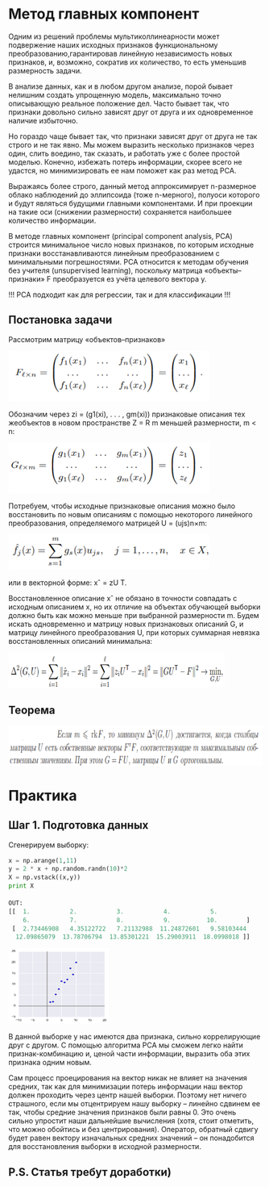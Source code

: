 # Метод главных компонент

Одним из решений проблемы мультиколлинеарности может подвержение наших исходных признаков функциональному преобразованию,гарантировав линейную независимость 
новых признаков, и, возможно, сократив их количество, то есть уменьшив размерность задачи.

В анализе данных, как и в любом другом анализе, порой бывает нелишним создать упрощенную модель, максимально точно описывающую реальное положение дел. Часто бывает так, что признаки довольно сильно зависят друг от друга и их одновременное наличие избыточно.

Но гораздо чаще бывает так, что признаки зависят друг от друга не так строго и не так явно. Мы можем выразить несколько признаков через один, слить воедино, так сказать, и работать уже с более простой моделью. Конечно, избежать потерь информации, скорее всего не удастся, но минимизировать ее нам поможет как раз метод PCA.

Выражаясь более строго, данный метод аппроксимирует n-размерное облако наблюдений до эллипсоида (тоже n-мерного), полуоси которого и будут являться будущими главными компонентами. И при проекции на такие оси (снижении размерности) сохраняется наибольшее количество информации.

В методе главных компонент (principal component analysis, PCA) строится минимальное число новых признаков, по которым исходные признаки восстанавливаются линейным 
преобразованием с минимальными погрешностями. PCA относится к методам обучения без учителя (unsupervised learning), поскольку матрица «объекты–признаки» F преобразуется
ез учёта целевого вектора y.

!!! PCA подходит как для регрессии, так и для классификации !!!

## Постановка задачи

Рассмотрим матрицу «объектов–признаков»

<a href="url"><img src="https://github.com/Shuregame/Python/blob/master/1.png" height="100" width="400" ></a>

Обозначим через zi = (g1(xi), . . . , gm(xi)) признаковые описания тех жеобъектов в новом пространстве Z = R m меньшей размерности, m < n:

<a href="url"><img src="https://github.com/Shuregame/Python/blob/master/2.png" height="100" width="400" ></a>

Потребуем, чтобы исходные признаковые описания можно было восстановить по новым описаниям с помощью некоторого линейного преобразования, определяемого матрицей U = (ujs)n×m:

<a href="url"><img src="https://github.com/Shuregame/Python/blob/master/3.png" height="70" width="400" ></a>

или в векторной форме: xˆ = zU T.

Восстановленное описание xˆ не обязано в точности
совпадать с исходным описанием x, но их отличие на объектах обучающей выборки
должно быть как можно меньше при выбранной размерности m. Будем искать одновременно и матрицу новых признаковых описаний G, и матрицу линейного преобразования U, при которых суммарная невязка восстановленных описаний минимальна:

<a href="url"><img src="https://github.com/Shuregame/Python/blob/master/4.png" height="70" width="430" ></a>

## Теорема

<a href="url"><img src="https://github.com/Shuregame/Python/blob/master/5.png" height="80" width="550" ></a>

# Практика

## Шаг 1. Подготовка данных

Сгенерируем выборку:
```Python
x = np.arange(1,11)
y = 2 * x + np.random.randn(10)*2
X = np.vstack((x,y))
print X

OUT:
[[  1.           2.           3.           4.           5.          
    6.           7.           8.           9.          10.        ]
 [  2.73446908   4.35122722   7.21132988  11.24872601   9.58103444   
  12.09865079  13.78706794  13.85301221  15.29003911  18.0998018 ]]
```

<a href="url"><img src="https://github.com/Shuregame/Python/blob/master/7.png" height="150" width="200" ></a>

В данной выборке у нас имеются два признака, сильно коррелирующие друг с другом. С помощью алгоритма PCA мы сможем легко найти признак-комбинацию и, ценой части информации, выразить оба этих признака одним новым.

Сам процесс проецирования на вектор никак не влияет на значения средних, так как для минимизации потерь информации наш вектор должен проходить через центр нашей выборки. Поэтому нет ничего страшного, если мы отцентрируем нашу выборку – линейно сдвинем ее так, чтобы средние значения признаков были равны 0. Это очень сильно упростит наши дальнейшие вычисления (хотя, стоит отметить, что можно обойтись и без центрирования).
Оператор, обратный сдвигу будет равен вектору изначальных средних значений – он понадобится для восстановления выборки в исходной размерности.

## P.S. Статья требут доработки) 
